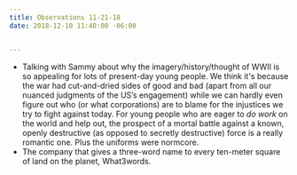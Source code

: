 ```yaml
---
title: Observations 11-21-18
date: 2018-12-10 11:40:00 -06:00


---
```


- Talking with Sammy about why the imagery/history/thought of WWII is so appealing for lots of present-day young people. We think it's because the war had cut-and-dried sides of good and bad (apart from all our nuanced judgments of the US’s engagement) while we can hardly even figure out who (or what corporations) are to blame for the injustices we try to fight against today. For young people who are eager to *do work* on the world and help out, the prospect of a mortal battle against a known, openly destructive (as opposed to secretly destructive) force is a really romantic one. Plus the uniforms were normcore.
- The company that gives a three-word name to every ten-meter square of land on the planet, What3words.